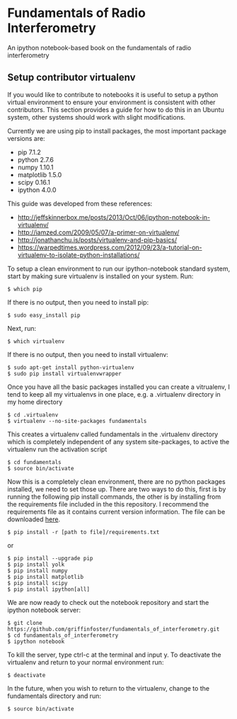 # Fundamentals of Radio Interferometry

An ipython notebook-based book on the fundamentals of radio interferometry

## Setup contributor virtualenv

If you would like to contribute to notebooks it is useful to setup a python virtual environment to ensure your environment is consistent with other contributors. This section provides a guide for how to do this in an Ubuntu system, other systems should work with slight modifications.

Currently we are using pip to install packages, the most important package versions are:

* pip 7.1.2
* python 2.7.6
* numpy 1.10.1
* matplotlib 1.5.0
* scipy 0.16.1
* ipython 4.0.0

This guide was developed from these references:

* <http://jeffskinnerbox.me/posts/2013/Oct/06/ipython-notebook-in-virtualenv/>
* <http://iamzed.com/2009/05/07/a-primer-on-virtualenv/>
* <http://jonathanchu.is/posts/virtualenv-and-pip-basics/>
* <https://warpedtimes.wordpress.com/2012/09/23/a-tutorial-on-virtualenv-to-isolate-python-installations/>


To setup a clean environment to run our ipython-notebook standard system, start by making sure virtualenv is installed on your system. Run:

```
$ which pip
```

If there is no output, then you need to install pip:

```
$ sudo easy_install pip
```

Next, run:

```
$ which virtualenv
```

If there is no output, then you need to install virtualenv:

```
$ sudo apt-get install python-virtualenv
$ sudo pip install virtualenvwrapper
```

Once you have all the basic packages installed you can create a vitrualenv, I tend to keep all my virtualenvs in one place, e.g. a .virtualenv directory in my home directory

```
$ cd .virtualenv
$ virtualenv --no-site-packages fundamentals
```

This creates a virtualenv called fundamentals in the .virtualenv directory which is completely independent of any system site-packages, to active the virtualenv run the activation script

```
$ cd fundamentals
$ source bin/activate
```

Now this is a completely clean environment, there are no python packages installed, we need to set those up. There are two ways to do this, first is by running the following pip install commands, the other is by installing from the requirements file included in the this repository. I recommend the requirements file as it contains current version information. The file can be downloaded [here](https://raw.githubusercontent.com/griffinfoster/fundamentals_of_interferometry/master/requirements.txt).

```
$ pip install -r [path to file]/requirements.txt
```

or

```
$ pip install --upgrade pip
$ pip install yolk
$ pip install numpy
$ pip install matplotlib
$ pip install scipy
$ pip install ipython[all]
```

We are now ready to check out the notebook repository and start the ipython notebook server:

```
$ git clone https://github.com/griffinfoster/fundamentals_of_interferometry.git
$ cd fundamentals_of_interferometry
$ ipython notebook
```

To kill the server, type ctrl-c at the terminal and input y. To deactivate the virtualenv and return to your normal environment run:

```
$ deactivate
```

In the future, when you wish to return to the virtualenv, change to the fundamentals directory and run:

```
$ source bin/activate
```
